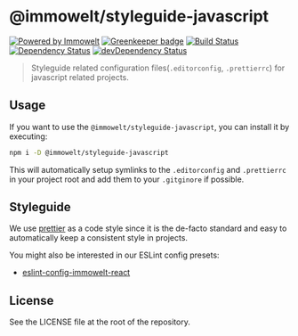 # @immowelt/styleguide-javascript

[![Powered by Immowelt](https://img.shields.io/badge/powered%20by-immowelt-yellow.svg?colorB=ffb200)](https://stackshare.io/immowelt-group/)
[![Greenkeeper badge](https://badges.greenkeeper.io/ImmoweltGroup/styleguide-javascript.svg)](https://greenkeeper.io/)
[![Build Status](https://travis-ci.org/ImmoweltGroup/styleguide-javascript.svg?branch=master)](https://travis-ci.org/ImmoweltGroup/styleguide-javascript)
[![Dependency Status](https://david-dm.org/ImmoweltGroup/styleguide-javascript.svg)](https://david-dm.org/ImmoweltGroup/styleguide-javascript)
[![devDependency Status](https://david-dm.org/ImmoweltGroup/styleguide-javascript/dev-status.svg)](https://david-dm.org/ImmoweltGroup/styleguide-javascript#info=devDependencies&view=table)

> Styleguide related configuration files(`.editorconfig`, `.prettierrc`) for javascript related projects.

## Usage
If you want to use the `@immowelt/styleguide-javascript`, you can install it by executing:
```bash
npm i -D @immowelt/styleguide-javascript
```

This will automatically setup symlinks to the `.editorconfig` and `.prettierrc` in your project root and add them to your `.gitginore` if possible.

## Styleguide
We use [prettier](https://github.com/prettier/prettier) as a code style since it is the de-facto standard and easy to automatically keep a consistent style in projects.

You might also be interested in our ESLint config presets:
* [eslint-config-immowelt-react](https://github.com/ImmoweltGroup/eslint-config-immowelt-react)

## License
See the LICENSE file at the root of the repository.
